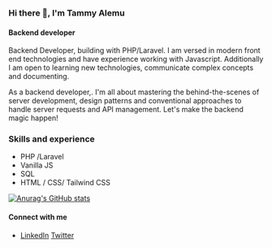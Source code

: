 ### Hi there 👋, I'm Tammy Alemu
#### Backend developer 
 Backend Developer, building with PHP/Laravel. I am versed in modern front end technologies and have experience working with Javascript. 
Additionally I am open to learning new technologies, communicate complex concepts and documenting.

 As a backend developer,. I'm all about mastering the behind-the-scenes of 
server development, design patterns and conventional approaches to handle 
server requests and API management.
 Let's make the backend magic happen!

### Skills and experience
- PHP /Laravel 
- Vanilla JS 
- SQL
- HTML / CSS/ Tailwind CSS


[![Anurag's GitHub stats](https://github-readme-stats.vercel.app/api?username=dev-tams)](https://github.com/dev-tams/github-readme-stats)

#### Connect with me 
- [LinkedIn](https://linkedin.com/in/tammyalemu)  [Twitter](https://twitter.com/tammyalemu)




<!--
**Dev-Tams/dev-tams** is a ✨ _special_ ✨ repository because its `README.md` (this file) appears on your GitHub profile.

Here are some ideas to get you started:

- 🔭 I’m currently working on ...
- 🌱 I’m currently learning ...
- 👯 I’m looking to collaborate on ...
- 🤔 I’m looking for help with ...
- 💬 Ask me about ...
- 📫 How to reach me: ...
- 😄 Pronouns: ...
- ⚡ Fun fact: ...
-->

